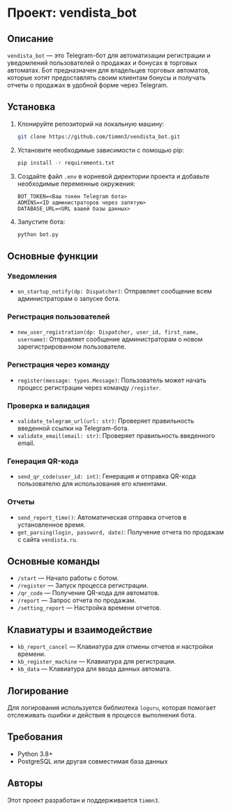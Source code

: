 # Проект: vendista_bot

## Описание

`vendista_bot` — это Telegram-бот для автоматизации регистрации и уведомлений пользователей о продажах и бонусах в торговых автоматах. Бот предназначен для владельцев торговых автоматов, которые хотят предоставлять своим клиентам бонусы и получать отчеты о продажах в удобной форме через Telegram.

## Установка

1. Клонируйте репозиторий на локальную машину:

    ```bash
    git clone https://github.com/timmn3/vendista_bot.git
    ```

2. Установите необходимые зависимости с помощью pip:

    ```bash
    pip install -r requirements.txt
    ```

3. Создайте файл `.env` в корневой директории проекта и добавьте необходимые переменные окружения:

    ```env
    BOT_TOKEN=<Ваш токен Telegram бота>
    ADMINS=<ID администраторов через запятую>
    DATABASE_URL=<URL вашей базы данных>
    ```

4. Запустите бота:

    ```bash
    python bot.py
    ```

## Основные функции

### Уведомления

- `on_startup_notify(dp: Dispatcher)`: Отправляет сообщение всем администраторам о запуске бота.

### Регистрация пользователей

- `new_user_registration(dp: Dispatcher, user_id, first_name, username)`: Отправляет сообщение администраторам о новом зарегистрированном пользователе.

### Регистрация через команду

- `register(message: types.Message)`: Пользователь может начать процесс регистрации через команду `/register`.

### Проверка и валидация

- `validate_telegram_url(url: str)`: Проверяет правильность введенной ссылки на Telegram-бота.
- `validate_email(email: str)`: Проверяет правильность введенного email.

### Генерация QR-кода

- `send_qr_code(user_id: int)`: Генерация и отправка QR-кода пользователю для использования его клиентами.

### Отчеты

- `send_report_time()`: Автоматическая отправка отчетов в установленное время.
- `get_parsing(login, password, date)`: Получение отчета по продажам с сайта `vendista.ru`.

## Основные команды

- `/start` — Начало работы с ботом.
- `/register` — Запуск процесса регистрации.
- `/qr_code` — Получение QR-кода для автоматов.
- `/report` — Запрос отчета по продажам.
- `/setting_report` — Настройка времени отчетов.

## Клавиатуры и взаимодействие

- `kb_report_cancel` — Клавиатура для отмены отчетов и настройки времени.
- `kb_register_machine` — Клавиатура для регистрации.
- `kb_data` — Клавиатура для ввода данных автомата.

## Логирование

Для логирования используется библиотека `loguru`, которая помогает отслеживать ошибки и действия в процессе выполнения бота.

## Требования

- Python 3.8+
- PostgreSQL или другая совместимая база данных

## Авторы

Этот проект разработан и поддерживается `timmn3`.
